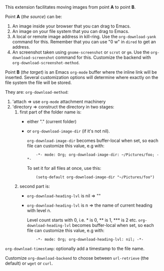 This extension facilitates moving images from point **A** to point **B**.

Point **A** (*the source*) can be:

1. An image inside your browser that you can drag to Emacs.
2. An image on your file system that you can drag to Emacs.
3. A local or remote image address in kill-ring.
   Use the `org-download-yank` command for this.
   Remember that you can use "0 w" in `dired` to get an address.
4. An screenshot taken using `gnome-screenshot` or `scrot` or `gm`.
   Use the `org-download-screenshot` command for this.
   Customize the backend with  `org-download-screenshot-method`.

Point **B** (*the target*) is an Emacs `org-mode` buffer where the inline
link will be inserted.  Several customization options will determine
where exactly on the file system the file will be stored.

They are:
`org-download-method`:

1. 'attach => use `org-mode` attachment machinery
2. 'directory => construct the directory in two stages:
   1. first part of the folder name is:
      * either "." (current folder)
      * or `org-download-image-dir` (if it's not nil).

        `org-download-image-dir` becomes buffer-local when set,
        so each file can customize this value, e.g with:

                -*- mode: Org; org-download-image-dir: ~/Pictures/foo; -*-

        To set it for all files at once, use this:

                (setq-default org-download-image-dir "~/Pictures/foo")


   2. second part is:
      * `org-download-heading-lvl` is nil => ""
      * `org-download-heading-lvl` is n => the name of current
        heading with level n.

        Level count starts with 0,
        i.e. * is 0, ** is 1, *** is 2 etc.
        `org-download-heading-lvl` becomes buffer-local when set,
        so each file can customize this value, e.g with:

                -*- mode: Org; org-download-heading-lvl: nil; -*-

`org-download-timestamp`:
optionally add a timestamp to the file name.

Customize `org-download-backend` to choose between `url-retrieve`
(the default) or `wget` or `curl`.
